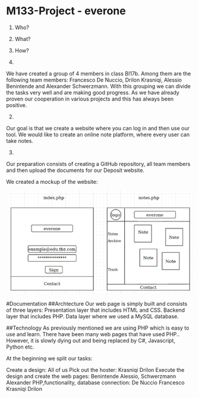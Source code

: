 # M133-Project - everone

1. Who?
2. What?
3. How?

1.
We have created a group of 4 members in class BI17b. Among them are the following team members: 
Francesco De Nuccio, Drilon Krasniqi, Alessio Benintende and Alexander Schwerzmann. 
With this grouping we can divide the tasks very well and are making good progress. 
As we have already proven our cooperation in various projects and this has always been positive.

2.
Our goal is that we create a website where you can log in and
then use our tool. We would like to create an online note platform, where
every user can take notes.

3.
Our preparation consists of creating a GitHub repository, all
team members and then upload the documents for our
Deposit website.

We created a mockup of the website:
 
![alt text](https://github.com/fdenuccio/M133-everone/blob/master/images/mockup.png "Mockup Everone")

#Documentation
##Archtecture
Our web page is simply built and consists of three layers:
Presentation layer that includes HTML and CSS.
Backend layer that includes PHP.
Data layer where we used a MySQL database.

##Technology
As previously mentioned we are using PHP which is easy to use and learn.
There have been many web pages that have used PHP.. However, it is slowly dying out and being replaced by C#, Javascript, Python etc.


At the beginning we split our tasks:

Create a design: All of us
Pick out the hoster: Krasniqi Drilon
Execute the design and create the web pages: Benintende Alessio, Schwerzmann Alexander
PHP,functionality, database connection: De Nuccio Francesco Krasniqi Drilon




